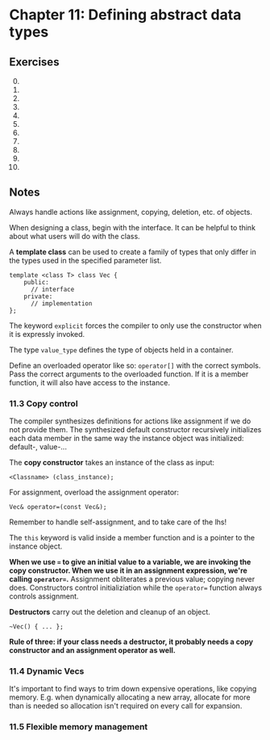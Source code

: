 # Chapter 11: Defining abstract data types

## Exercises
0. 

1. 

2. 

3. 

4. 

5. 

6. 

7. 

8. 

9. 

10. 




## Notes
Always handle actions like assignment, copying, deletion, etc. of objects.

When designing a class, begin with the interface.
It can be helpful to think about what users will do with the class.

A **template class** can be used to create a family of types that only differ in the types used in the specified parameter list.

    template <class T> class Vec {
        public:
          // interface
        private:
          // implementation
    };

The keyword `explicit` forces the compiler to only use the constructor when it is expressly invoked.

The type `value_type` defines the type of objects held in a container.

Define an overloaded operator like so: `operator[]` with the correct symbols.
Pass the correct arguments to the overloaded function.
If it is a member function, it will also have access to the instance.

### 11.3 Copy control
The compiler synthesizes definitions for actions like assignment if we do not provide them.
The synthesized default constructor recursively initializes each data member in the same way the instance object was initialized: default-, value-...



The **copy constructor** takes an instance of the class as input:

    <Classname> (class_instance);

For assignment, overload the assignment operator:

    Vec& operator=(const Vec&);

Remember to handle self-assignment, and to take care of the lhs!

The `this` keyword is valid inside a member function and is a pointer to the instance object.

**When we use `=` to give an initial value to a variable, we are invoking the copy constructor. When we use it in an assignment expression, we're calling `operator=`.**
Assignment obliterates a previous value; copying never does.
Constructors control initializiation while the `operator=` function always controls assignment.

**Destructors** carry out the deletion and cleanup of an object.

    ~Vec() { ... };

**Rule of three: if your class needs a destructor, it probably needs a copy constructor and an assignment operator as well.**

### 11.4 Dynamic Vecs
It's important to find ways to trim down expensive operations, like copying memory.
E.g. when dynamically allocating a new array, allocate for more than is needed so allocation isn't required on every call for expansion.

### 11.5 Flexible memory management
